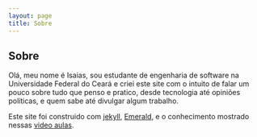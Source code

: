 ```yaml
---
layout: page
title: Sobre
---
```

## Sobre
Olá, meu nome é Isaias, sou estudante de engenharia de software na Universidade Federal do Ceará e criei este site com o intuito de falar um pouco sobre tudo que penso e pratico, desde tecnologia até opiniões políticas, e quem sabe até divulgar algum trabalho.

Este site foi construido com [jekyll](https://jekyllrb.com/), [Emerald](https://github.com/KingFelix/emerald), e o conhecimento mostrado nessas [video aulas](https://www.udemy.com/criando-sites-estaticos-com-jekyll/).